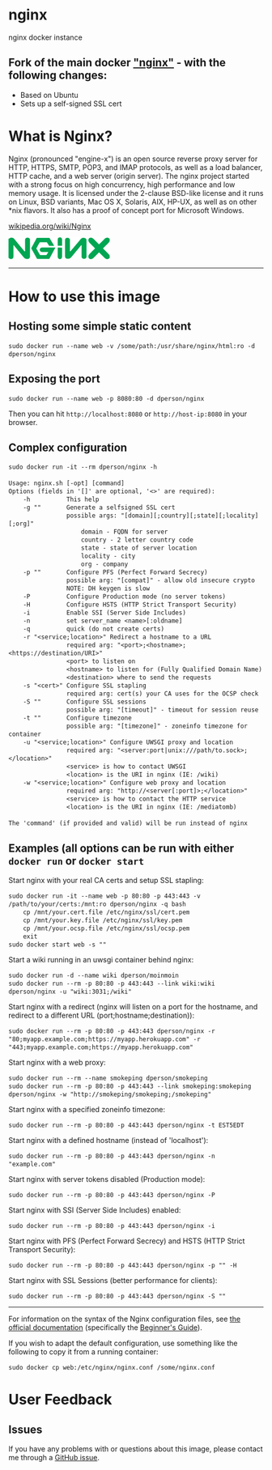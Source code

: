 # nginx

nginx docker instance

## Fork of the main docker ["nginx"](https://registry.hub.docker.com/_/nginx/) - with the following changes:

 * Based on Ubuntu
 * Sets up a self-signed SSL cert

# What is Nginx?

Nginx (pronounced "engine-x") is an open source reverse proxy server for HTTP,
HTTPS, SMTP, POP3, and IMAP protocols, as well as a load balancer, HTTP cache,
and a web server (origin server). The nginx project started with a strong focus
on high concurrency, high performance and low memory usage. It is licensed under
the 2-clause BSD-like license and it runs on Linux, BSD variants, Mac OS X,
Solaris, AIX, HP-UX, as well as on other \*nix flavors. It also has a proof of
concept port for Microsoft Windows.

[wikipedia.org/wiki/Nginx](https://wikipedia.org/wiki/Nginx)

![logo](https://raw.githubusercontent.com/docker-library/docs/master/nginx/logo.png)

---

# How to use this image

## Hosting some simple static content

    sudo docker run --name web -v /some/path:/usr/share/nginx/html:ro -d dperson/nginx

## Exposing the port

    sudo docker run --name web -p 8080:80 -d dperson/nginx

Then you can hit `http://localhost:8080` or `http://host-ip:8080` in your
browser.

## Complex configuration

    sudo docker run -it --rm dperson/nginx -h

    Usage: nginx.sh [-opt] [command]
    Options (fields in '[]' are optional, '<>' are required):
        -h          This help
        -g ""       Generate a selfsigned SSL cert
                    possible args: "[domain][;country][;state][;locality][;org]"
                        domain - FQDN for server
                        country - 2 letter country code
                        state - state of server location
                        locality - city
                        org - company
        -p ""       Configure PFS (Perfect Forward Secrecy)
                    possible arg: "[compat]" - allow old insecure crypto
                    NOTE: DH keygen is slow
        -P          Configure Production mode (no server tokens)
        -H          Configure HSTS (HTTP Strict Transport Security)
        -i          Enable SSI (Server Side Includes)
        -n          set server_name <name>[:oldname]
        -q          quick (do not create certs)
        -r "<service;location>" Redirect a hostname to a URL
                    required arg: "<port>;<hostname>;<https://destination/URI>"
                    <port> to listen on
                    <hostname> to listen for (Fully Qualified Domain Name)
                    <destination> where to send the requests
        -s "<cert>" Configure SSL stapling
                    required arg: cert(s) your CA uses for the OCSP check
        -S ""       Configure SSL sessions
                    possible arg: "[timeout]" - timeout for session reuse
        -t ""       Configure timezone
                    possible arg: "[timezone]" - zoneinfo timezone for container
        -u "<service;location>" Configure UWSGI proxy and location
                    required arg: "<server:port|unix:///path/to.sock>;</location>"
                    <service> is how to contact UWSGI
                    <location> is the URI in nginx (IE: /wiki)
        -w "<service;location>" Configure web proxy and location
                    required arg: "http://<server[:port]>;</location>"
                    <service> is how to contact the HTTP service
                    <location> is the URI in nginx (IE: /mediatomb)

    The 'command' (if provided and valid) will be run instead of nginx

## Examples (all options can be run with either `docker run` or `docker start`

Start nginx with your real CA certs and setup SSL stapling:

    sudo docker run -it --name web -p 80:80 -p 443:443 -v /path/to/your/certs:/mnt:ro dperson/nginx -q bash
        cp /mnt/your.cert.file /etc/nginx/ssl/cert.pem
        cp /mnt/your.key.file /etc/nginx/ssl/key.pem
        cp /mnt/your.ocsp.file /etc/nginx/ssl/ocsp.pem
        exit
    sudo docker start web -s ""

Start a wiki running in an uwsgi container behind nginx:

    sudo docker run -d --name wiki dperson/moinmoin
    sudo docker run --rm -p 80:80 -p 443:443 --link wiki:wiki dperson/nginx -u "wiki:3031;/wiki"

Start nginx with a redirect (nginx will listen on a port for the hostname, and redirect to a different URL (port;hostname;destination)):

    sudo docker run --rm -p 80:80 -p 443:443 dperson/nginx -r "80;myapp.example.com;https://myapp.herokuapp.com" -r "443;myapp.example.com;https://myapp.herokuapp.com"

Start nginx with a web proxy:

    sudo docker run --rm --name smokeping dperson/smokeping
    sudo docker run --rm -p 80:80 -p 443:443 --link smokeping:smokeping dperson/nginx -w "http://smokeping/smokeping;/smokeping"

Start nginx with a specified zoneinfo timezone:

    sudo docker run --rm -p 80:80 -p 443:443 dperson/nginx -t EST5EDT

Start nginx with a defined hostname (instead of 'localhost'):

    sudo docker run --rm -p 80:80 -p 443:443 dperson/nginx -n "example.com"

Start nginx with server tokens disabled (Production mode):

    sudo docker run --rm -p 80:80 -p 443:443 dperson/nginx -P

Start nginx with SSI (Server Side Includes) enabled:

    sudo docker run --rm -p 80:80 -p 443:443 dperson/nginx -i

Start nginx with PFS (Perfect Forward Secrecy) and HSTS (HTTP Strict Transport Security):

    sudo docker run --rm -p 80:80 -p 443:443 dperson/nginx -p "" -H

Start nginx with SSL Sessions (better performance for clients):

    sudo docker run --rm -p 80:80 -p 443:443 dperson/nginx -S ""

---

For information on the syntax of the Nginx configuration files, see
[the official documentation](http://nginx.org/en/docs/) (specifically the
[Beginner's Guide](http://nginx.org/en/docs/beginners_guide.html#conf_structure)).

If you wish to adapt the default configuration, use something like the following
to copy it from a running container:

    sudo docker cp web:/etc/nginx/nginx.conf /some/nginx.conf

# User Feedback

## Issues

If you have any problems with or questions about this image, please contact me
through a [GitHub issue](https://github.com/dperson/nginx/issues).
